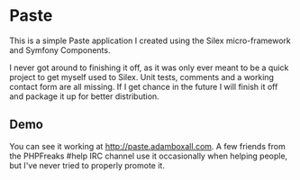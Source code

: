 # Paste

This is a simple Paste application I created using the Silex micro-framework and Symfony Components.

I never got around to finishing it off, as it was only ever meant to be a quick project to get myself used to Silex. Unit tests, comments and a working contact form are all missing. If I get chance in the future I will finish it off and package it up for better distribution.

## Demo

You can see it working at http://paste.adamboxall.com. A few friends from the PHPFreaks #help IRC channel use it occasionally when helping people, but I've never tried to properly promote it.